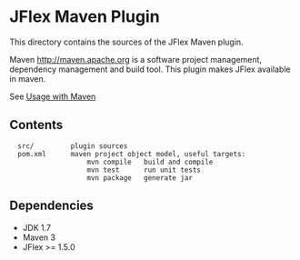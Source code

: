# JFlex Maven Plugin

This directory contains the sources of the JFlex Maven plugin.

Maven <http://maven.apache.org> is a software project management, dependency
management and build tool. This plugin makes JFlex available in maven.

See [Usage with Maven](https://github.com/jflex-de/jflex#usage-with-maven)

## Contents ##

      src/         plugin sources
      pom.xml      maven project object model, useful targets:
                       mvn compile   build and compile
                       mvn test      run unit tests
                       mvn package   generate jar


## Dependencies ##

* JDK 1.7
* Maven 3
* JFlex >= 1.5.0
